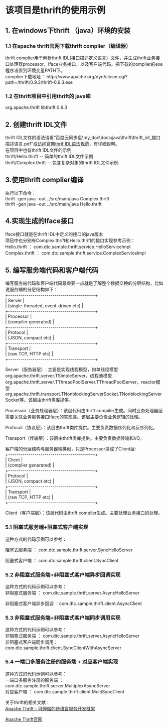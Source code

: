 <h1>该项目是thrift的使用示例</h1>

<h2>1. 在windows下thrift （java）环境的安装</h2>
<h3>1.1 在apache thrift官网下载thrift complier（编译器）</h3>
thrift complier用于解析thrift IDL(接口描述定义语言）文件，并生成thrift业务接口处理器processor，Iface业务接口，以及客户端代码。把下载的complier的exe程序设置到环境变量PATH下。
<br />complier下载地址：
http://www.apache.org/dyn/closer.cgi?path=/thrift/0.9.3/thrift-0.9.3.exe

<h3>1.2 在thrift项目中引用thrift的 java库</h3>
		<dependency>
			<groupId>org.apache.thrift</groupId>
			<artifactId>libthrift</artifactId>
			<version>0.9.3</version>
		</dependency>
<h2>2. 创建thrift IDL文件</h2>
thrift IDL文件的语法请看“百度云同步盘\my_doc\docs\java\thrift\thrift_idl_接口描述语言.pdf"或<a href="http://thrift.apache.org/docs/idl">访问官网thrif IDL语法规范</a>，有详细说明。<br />
在项目中也有thrift IDL文件的示例<br />
thrift/Hello.thrift   --   简单的thrift IDL文件示例<br />
thrift/Complex.thrift    --    包含复杂对象的thrift IDL文件示例


<h2>3.使用thrift complier编译</h2>
执行以下命令：<br />
thrift -gen java -out ../src/main/java Complex.thrift<br />
thrift -gen java -out ../src/main/java Hello.thrift

<h2>4.实现生成的Iface接口</h2>
Iface接口就是在thrift IDL中定义的接口的java版本<br />
项目中也分别有Complex.thrift和Hello.thrift的接口实现参考示例：<br />
Hello.thrift ： com.dtc.sample.thrift.service.HelloServiceImpl<br />
Complex.thrift ： com.dtc.sample.thrift.service.ComplexServiceImpl

<h2>5. 编写服务端代码和客户端代码</h2>
编写服务端代码和客户端代码最重要一点就是了解整个数据交换的分层结构，比如说服务端的分层结构如下：<br />
  +-------------------------------------------+<br />
  | Server                                    |<br />
  | (single-threaded, event-driven etc)       |<br />
  +-------------------------------------------+<br />
  | Processor                                 |<br />
  | (compiler generated)                      |<br />
  +-------------------------------------------+<br />
  | Protocol                                  |<br />
  | (JSON, compact etc)                       |<br />
  +-------------------------------------------+<br />
  | Transport                                 |<br />
  | (raw TCP, HTTP etc)                       |<br />
  +-------------------------------------------+<br />

Server（服务器层）: 主要是实现线程模型，如单线程模型org.apache.thrift.server.TSimpleServer，线程池模型org.apache.thrift.server.TThreadPoolServer.TThreadPoolServer，reactor模型org.apache.thrift.transport.TNonblockingServerSocket.TNonblockingServerSocket等。该层由thrift类库提供。<br />

Processor（业务处理器层）：该层代码由thrift compiler生成。同时业务处理器层需要关联业务服务接口Iface的实现类。该层主要负责业务逻辑的处理。<br />

Protocol（协议层）：该层由thrift类库提供。主要负责数据序列化和反序列化。<br />

Transport（传输层）：该层由thrift类库提供。主要负责数据传输和I/O。<br />


客户端的分层结构与服务器端类似，只是Processor换成了Client层:<br />
  +-------------------------------------------+<br />
  | Client                                    |<br />
  | (compiler generated)                      |<br />
  +-------------------------------------------+<br />
  | Protocol                                  |<br />
  | (JSON, compact etc)                       |<br />
  +-------------------------------------------+<br />
  | Transport                                 |<br />
  | (raw TCP, HTTP etc)                       |<br />
  +-------------------------------------------+<br />

Client（客户端层）：该层代码由thrift compiler生成。主要处理业务接口的处理。<br />


<h3>5.1 阻塞式服务端+阻塞式客户端实现</h3>
这种方式的代码示例可以参考：<br />

阻塞式服务端  ： com.dtc.sample.thrift.server.SyncHelloServer<br />

阻塞式客户端  ： com.dtc.sample.thrift.client.SyncClient<br />


<h3>5.2 非阻塞式服务端+非阻塞式客户端异步回调实现</h3>
这种方式的代码示例可以参考：<br />
非阻塞式服务端 ： com.dtc.sample.thrift.server.AsyncHelloServer<br />

非阻塞式客户端异步回调 ：com.dtc.sample.thrift.client.AsyncClient<br />

<h3>5.3 非阻塞式服务端+非阻塞式客户端同步调用实现</h3>
这种方式的代码示例可以参考：<br />
非阻塞式服务端 ： com.dtc.sample.thrift.server.AsyncHelloServer<br />
非阻塞式客户端同步调用：com.dtc.sample.thrift.client.SyncClientWithAsyncServer<br />

<h3>5.4 一端口多服务注册的服务端 + 对应客户端实现</h3>
这种方式的代码示例可以参考：<br />
一端口多服务注册的服务端 ：com.dtc.sample.thrift.server.MultiplexAsyncServer<br />
对应客户端 ： com.dtc.sample.thrift.client.MultiSyncClient<br />


关于thrift的相关文献：<br />
<a href="https://www.ibm.com/developerworks/cn/java/j-lo-apachethrift/">Apache Thrift - 可伸缩的跨语言服务开发框架 </a><br />

<a href="http://thrift.apache.org/">Apache Thrift官网 </a>
